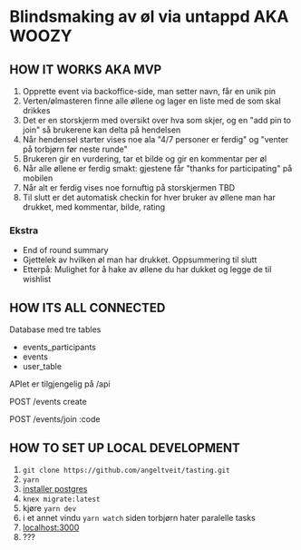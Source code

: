 # Blindsmaking av øl via untappd AKA WOOZY

## HOW IT WORKS AKA MVP

1. Opprette event via backoffice-side, man setter navn, får en unik pin
2. Verten/ølmasteren finne alle øllene og lager en liste med de som skal drikkes
3. Det er en storskjerm med oversikt over hva som skjer, og en "add pin to join" så brukerene kan delta på hendelsen
4. Når hendensel starter vises noe ala "4/7 personer er ferdig" og "venter på torbjørn før neste runde"
5. Brukeren gir en vurdering, tar et bilde og gir en kommentar per øl
6. Når alle øllene er ferdig smakt: gjestene får "thanks for participating" på mobilen
7. Når alt er ferdig vises noe fornuftig på storskjermen TBD
8. Til slutt er det automatisk checkin for hver bruker av øllene man har drukket, med kommentar, bilde, rating

### Ekstra

* End of round summary
* Gjettelek av hvilken øl man har drukket. Oppsummering til slutt 
* Etterpå: Mulighet for å hake av øllene du har dukket og legge de til wishlist

## HOW ITS ALL CONNECTED

Database med tre tables

* events_participants
* events
* user_table

APIet er tilgjengelig på /api

POST  /events create

POST /events/join :code


## HOW TO SET UP LOCAL DEVELOPMENT

1. `git clone https://github.com/angeltveit/tasting.git`
2. `yarn`
3. [installer postgres](https://www.postgresql.org/download)
2. `knex migrate:latest`
4. kjøre `yarn dev`
5. i et annet vindu `yarn watch` siden torbjørn hater paralelle tasks
6. [localhost:3000](http://localhost:3000)
7. ???
